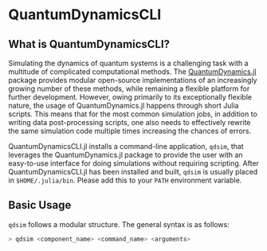 # QuantumDynamicsCLI

## What is QuantumDynamicsCLI?

Simulating the dynamics of quantum systems is a challenging task with a
multitude of complicated computational methods. The
[QuantumDynamics.jl](https://github.com/amartyabose/QuantumDynamics.jl) package
provides modular open-source implementations of an increasingly growing number
of these methods, while remaining a flexible platform for further development.
However, owing primarily to its exceptionally flexible nature, the usage of
QuantumDynamics.jl happens through short Julia scripts. This means that for the
most common simulation jobs, in addition to writing data post-processing
scripts, one also needs to effectively rewrite the same simulation code multiple
times increasing the chances of errors. 

QuantumDynamicsCLI.jl installs a command-line application, `qdsim`, that
leverages the QuantumDynamics.jl package to provide the user with an easy-to-use
interface for doing simulations without requiring scripting. After
QuantumDynamicsCLI.jl has been installed and built, `qdsim` is usually placed in
`$HOME/.julia/bin`. Please add this to your `PATH` environment variable.

## Basic Usage

`qdsim` follows a modular structure. The general syntax is as follows:

```bash
> qdsim <component_name> <command_name> <arguments>
```
